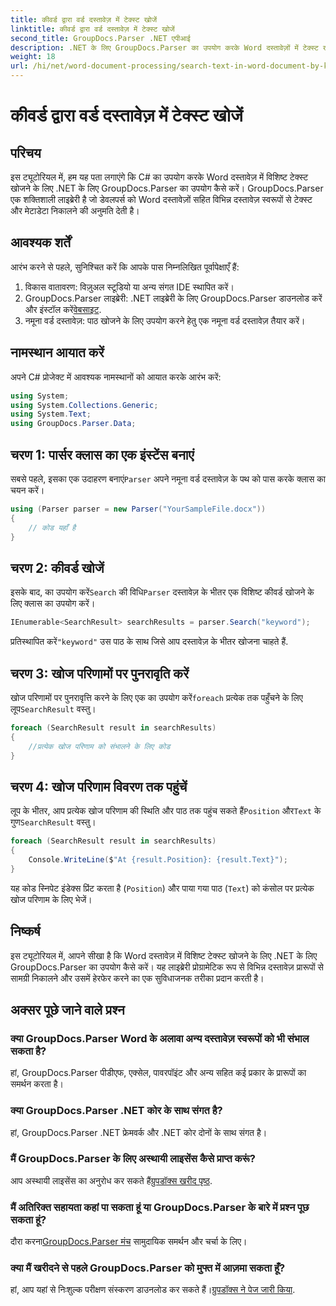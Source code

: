 ```yaml
---
title: कीवर्ड द्वारा वर्ड दस्तावेज़ में टेक्स्ट खोजें
linktitle: कीवर्ड द्वारा वर्ड दस्तावेज़ में टेक्स्ट खोजें
second_title: GroupDocs.Parser .NET एपीआई
description: .NET के लिए GroupDocs.Parser का उपयोग करके Word दस्तावेज़ों में टेक्स्ट खोजना सीखें। विशिष्ट कीवर्ड को कुशलतापूर्वक निकालें।
weight: 18
url: /hi/net/word-document-processing/search-text-in-word-document-by-keyword/
---
```


# कीवर्ड द्वारा वर्ड दस्तावेज़ में टेक्स्ट खोजें

## परिचय
इस ट्यूटोरियल में, हम यह पता लगाएंगे कि C# का उपयोग करके Word दस्तावेज़ में विशिष्ट टेक्स्ट खोजने के लिए .NET के लिए GroupDocs.Parser का उपयोग कैसे करें। GroupDocs.Parser एक शक्तिशाली लाइब्रेरी है जो डेवलपर्स को Word दस्तावेज़ों सहित विभिन्न दस्तावेज़ स्वरूपों से टेक्स्ट और मेटाडेटा निकालने की अनुमति देती है।
## आवश्यक शर्तें
आरंभ करने से पहले, सुनिश्चित करें कि आपके पास निम्नलिखित पूर्वापेक्षाएँ हैं:
1. विकास वातावरण: विज़ुअल स्टूडियो या अन्य संगत IDE स्थापित करें।
2.  GroupDocs.Parser लाइब्रेरी: .NET लाइब्रेरी के लिए GroupDocs.Parser डाउनलोड करें और इंस्टॉल करें[वेबसाइट](https://releases.groupdocs.com/parser/net/).
3. नमूना वर्ड दस्तावेज़: पाठ खोजने के लिए उपयोग करने हेतु एक नमूना वर्ड दस्तावेज़ तैयार करें।

## नामस्थान आयात करें
अपने C# प्रोजेक्ट में आवश्यक नामस्थानों को आयात करके आरंभ करें:
```csharp
using System;
using System.Collections.Generic;
using System.Text;
using GroupDocs.Parser.Data;
```
## चरण 1: पार्सर क्लास का एक इंस्टेंस बनाएं
 सबसे पहले, इसका एक उदाहरण बनाएं`Parser` अपने नमूना वर्ड दस्तावेज़ के पथ को पास करके क्लास का चयन करें।
```csharp
using (Parser parser = new Parser("YourSampleFile.docx"))
{
    // कोड यहाँ है
}
```
## चरण 2: कीवर्ड खोजें
 इसके बाद, का उपयोग करें`Search` की विधि`Parser` दस्तावेज़ के भीतर एक विशिष्ट कीवर्ड खोजने के लिए क्लास का उपयोग करें।
```csharp
IEnumerable<SearchResult> searchResults = parser.Search("keyword");
```
 प्रतिस्थापित करें`"keyword"` उस पाठ के साथ जिसे आप दस्तावेज़ के भीतर खोजना चाहते हैं.
## चरण 3: खोज परिणामों पर पुनरावृति करें
 खोज परिणामों पर पुनरावृत्ति करने के लिए एक का उपयोग करें`foreach` प्रत्येक तक पहुँचने के लिए लूप`SearchResult` वस्तु।
```csharp
foreach (SearchResult result in searchResults)
{
    //प्रत्येक खोज परिणाम को संभालने के लिए कोड
}
```
## चरण 4: खोज परिणाम विवरण तक पहुंचें
 लूप के भीतर, आप प्रत्येक खोज परिणाम की स्थिति और पाठ तक पहुंच सकते हैं`Position` और`Text` के गुण`SearchResult` वस्तु।
```csharp
foreach (SearchResult result in searchResults)
{
    Console.WriteLine($"At {result.Position}: {result.Text}");
}
```
यह कोड स्निपेट इंडेक्स प्रिंट करता है (`Position`) और पाया गया पाठ (`Text`) को कंसोल पर प्रत्येक खोज परिणाम के लिए भेजें।

## निष्कर्ष
इस ट्यूटोरियल में, आपने सीखा है कि Word दस्तावेज़ में विशिष्ट टेक्स्ट खोजने के लिए .NET के लिए GroupDocs.Parser का उपयोग कैसे करें। यह लाइब्रेरी प्रोग्रामेटिक रूप से विभिन्न दस्तावेज़ प्रारूपों से सामग्री निकालने और उसमें हेरफेर करने का एक सुविधाजनक तरीका प्रदान करती है।

## अक्सर पूछे जाने वाले प्रश्न
### क्या GroupDocs.Parser Word के अलावा अन्य दस्तावेज़ स्वरूपों को भी संभाल सकता है?
हां, GroupDocs.Parser पीडीएफ, एक्सेल, पावरपॉइंट और अन्य सहित कई प्रकार के प्रारूपों का समर्थन करता है।
### क्या GroupDocs.Parser .NET कोर के साथ संगत है?
हां, GroupDocs.Parser .NET फ्रेमवर्क और .NET कोर दोनों के साथ संगत है।
### मैं GroupDocs.Parser के लिए अस्थायी लाइसेंस कैसे प्राप्त करूं?
 आप अस्थायी लाइसेंस का अनुरोध कर सकते हैं[ग्रुपडॉक्स खरीद पृष्ठ](https://purchase.groupdocs.com/temporary-license/).
### मैं अतिरिक्त सहायता कहां पा सकता हूं या GroupDocs.Parser के बारे में प्रश्न पूछ सकता हूं?
 दौरा करना[GroupDocs.Parser मंच](https://forum.groupdocs.com/c/parser/17) सामुदायिक समर्थन और चर्चा के लिए।
### क्या मैं खरीदने से पहले GroupDocs.Parser को मुफ्त में आज़मा सकता हूँ?
 हां, आप यहां से निःशुल्क परीक्षण संस्करण डाउनलोड कर सकते हैं।[ग्रुपडॉक्स ने पेज जारी किया](https://releases.groupdocs.com/).